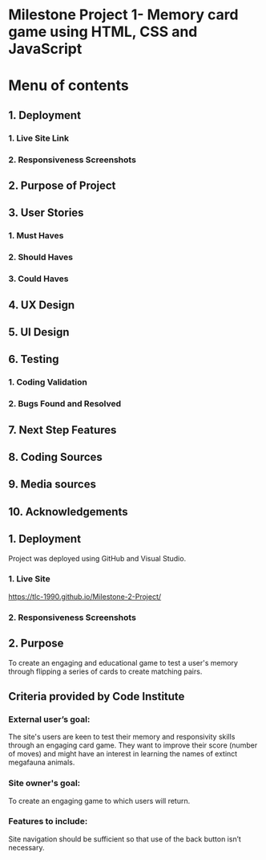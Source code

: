 # Milestone Project 1- Memory card game using HTML, CSS and JavaScript

# Menu of contents
## 1. Deployment 
### 1. Live Site Link
### 2. Responsiveness Screenshots
## 2. Purpose of Project
## 3. User Stories
### 1. Must Haves
### 2. Should Haves
### 3. Could Haves
## 4. UX Design
## 5. UI Design
## 6. Testing
### 1. Coding Validation
### 2. Bugs Found and Resolved
## 7. Next Step Features
## 8. Coding Sources
## 9. Media sources
## 10. Acknowledgements

## 1. Deployment 
 Project was deployed using GitHub and Visual Studio.

### 1. Live Site
https://tlc-1990.github.io/Milestone-2-Project/

### 2. Responsiveness Screenshots
## 2. Purpose
To create an engaging and educational game to test a user's memory through flipping a series of cards to create matching pairs. 

## Criteria provided by Code Institute 
 
### External user’s goal: 
The site's users are keen to test their memory and responsivity skills through an engaging card game. They want to improve their score (number of moves) and might have an interest in learning the names of extinct megafauna animals. 

### Site owner's goal:
To create an engaging game to which users will return. 

### Features to include:

Site navigation should be sufficient so that use of the back button isn’t necessary.
  




